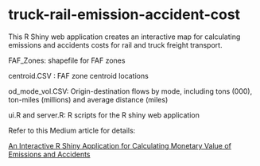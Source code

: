 # truck-rail-emission-accident-cost
This R Shiny web application creates an interactive map for calculating emissions and accidents costs for rail and truck freight transport.

FAF_Zones: shapefile for FAF zones

centroid.CSV : FAF zone centroid locations

od_mode_vol.CSV: Origin-destination flows by mode, including tons (000), ton-miles (millions) and average distance (miles)

ui.R and server.R: R scripts for the R shiny web application

Refer to this Medium article for details:

[An Interactive R Shiny Application for Calculating Monetary Value of Emissions and Accidents](https://huajing-shi.medium.com/an-interactive-r-shiny-application-for-calculating-monetary-value-of-emissions-and-accidents-5b9e728989bf?sk=22bf794beb6d4ffe8c1a1ffbda652a8d)
